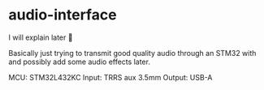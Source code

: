 # audio-interface

I will explain later 🐺

Basically just trying to transmit good quality audio through an STM32 with and possibly add some audio effects later.

MCU: STM32L432KC
Input: TRRS aux 3.5mm
Output: USB-A
